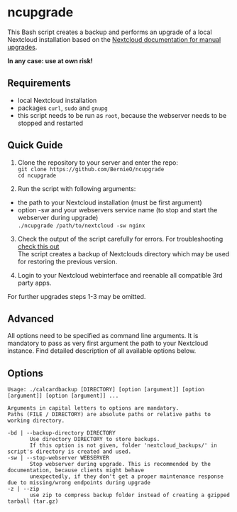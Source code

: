 # ncupgrade

This Bash script creates a backup and performs an upgrade of a local Nextcloud installation based on the [Nextcloud documentation for manual upgrades](https://github.com/nextcloud/documentation/blob/master/admin_manual/maintenance/manual_upgrade.rst).  

**In any case: use at own risk!**  

## Requirements

- local Nextcloud installation  
- packages `curl`, `sudo` and `gnupg`  
- this script needs to be run as `root`, because the webserver needs to be stopped and restarted  

## Quick Guide

1. Clone the repository to your server and enter the repo:  
`git clone https://github.com/BernieO/ncupgrade`  
`cd ncupgrade`  

2. Run the script with following arguments:  
-  the path to your Nextcloud installation (must be first argument)  
- option -sw and your webservers service name (to stop and start the webserver during upgrade)  
`./ncupgrade /path/to/nextcloud -sw nginx`  

3. Check the output of the script carefully for errors. For troubleshooting [check this out](https://github.com/nextcloud/documentation/blob/master/admin_manual/maintenance/manual_upgrade.rst#troubleshooting)  
The script creates a backup of Nextclouds directory which may be used for restoring the previous version.  

4. Login to your Nextcloud webinterface and reenable all compatible 3rd party apps.  

For further upgrades steps 1-3 may be omitted.  

## Advanced

All options need to be specified as command line arguments. It is mandatory to pass as very first argument the path to your Nextcloud instance. Find detailed description of all available options below.

## Options

```
Usage: ./calcardbackup [DIRECTORY] [option [argument]] [option [argument]] [option [argument]] ...

Arguments in capital letters to options are mandatory.
Paths (FILE / DIRECTORY) are absolute paths or relative paths to working directory.

-bd | --backup-directory DIRECTORY
       Use directory DIRECTORY to store backups.
       If this option is not given, folder 'nextcloud_backups/' in script's directory is created and used.
-sw | --stop-webserver WEBSERVER
       Stop webserver during upgrade. This is recommended by the documentation, because clients might behave
       unexpectedly, if they don't get a proper maintenance response due to missing/wrong endpoints during upgrade
-z | --zip
       use zip to compress backup folder instead of creating a gzipped tarball (tar.gz)
```

